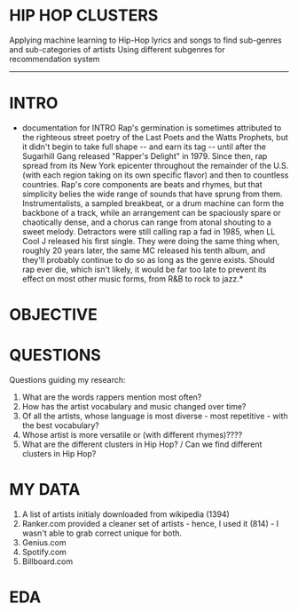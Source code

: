 # HIP HOP CLUSTERS
Applying machine learning to Hip-Hop lyrics and songs to find sub-genres and sub-categories of artists
Using different subgenres for recommendation system
________________________________________________________________________________________________________________

# INTRO

* documentation for INTRO
Rap's germination is sometimes attributed to the righteous street poetry of the Last Poets and the Watts Prophets, but it didn't begin to take full shape -- and earn its tag -- until after the Sugarhill Gang released "Rapper's Delight" in 1979. Since then, rap spread from its New York epicenter throughout the remainder of the U.S. (with each region taking on its own specific flavor) and then to countless countries. Rap's core components are beats and rhymes, but that simplicity belies the wide range of sounds that have sprung from them. Instrumentalists, a sampled breakbeat, or a drum machine can form the backbone of a track, while an arrangement can be spaciously spare or chaotically dense, and a chorus can range from atonal shouting to a sweet melody. Detractors were still calling rap a fad in 1985, when LL Cool J released his first single. They were doing the same thing when, roughly 20 years later, the same MC released his tenth album, and they'll probably continue to do so as long as the genre exists. Should rap ever die, which isn't likely, it would be far too late to prevent its effect on most other music forms, from R&B to rock to jazz.*

# OBJECTIVE


# QUESTIONS
Questions guiding my research:

1. What are the words rappers mention most often?
2. How has the artist vocabulary and music changed over time?
3. Of all the artists, whose language is most diverse - most repetitive - with the best vocabulary?
4. Whose artist is more versatile or (with different rhymes)????
5. What are the different clusters in Hip Hop? / Can we find different clusters in Hip Hop?

# MY DATA
1. A list of artists initialy downloaded from wikipedia (1394)
2. Ranker.com provided a cleaner set of artists - hence, I used it (814) - I wasn't able to grab correct unique for both.
3. Genius.com
4. Spotify.com
5. Billboard.com

# EDA
